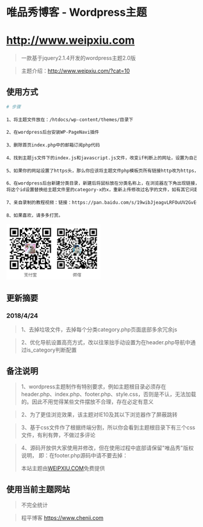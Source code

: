 # 唯品秀博客 - Wordpress主题

# http://www.weipxiu.com

> 一款基于jquery2.1.4开发的wordpress主题2.0版

> 主题介绍：http://www.weipxiu.com/?cat=10

## 使用方式

``` bash
# 步骤

1、将主题文件放在：/htdocs/wp-content/themes/目录下

2、在wordpress后台安装WP-PageNavi插件

3、删除首页index.php中的邮箱订阅php代码

4、找到主题js文件下的index.js和javascript.js文件，改变if判断上的网址，设置为自己的域名地址

5、如果你的网站设置了https头，那么你应该将主题文件php模板页所有链接http改为https，否则可能报错找不到文件

6、在wordpress后台新建分类目录，新建后将鼠标放在分类名称上，在浏览器左下角出现链接，其中有个id=xx，
将这个id设置替换给主题文件里的category-x的x，重新上传修改过名字的文件，如有其它问题，欢迎打扰

7、亲自录制的教程视频：链接：https://pan.baidu.com/s/19wibJjeagvLRFOuUV2GvEQ 密码：6u6c

8、如果喜欢，请多多打赏。

```
<img src="zhiwei.png">

<h2>更新摘要</h2>

<h3>2018/4/24</h3>

> 1、去掉垃圾文件，去掉每个分类category.php页面底部多余冗余js

> 2、优化导航设置高亮方式，改以往笨拙手动设置为在header.php导航中通过is_category判断配置

<h2>备注说明</h2>

> 1、wordpress主题制作有特别要求，例如主题根目录必须存在header.php、index.php、footer.php、style.css，否则是不认，无法加载的。因此不用觉得某些文件摆放不合理，存在必定有意义

> 2、为了更佳浏览效果，该主题对IE10及其以下浏览器作了屏蔽跳转

> 3、基于css文件作了根据终端分割，所以你会看到主题根目录下有三个css文件，有利有弊，不做过多评论

> 4、源码开放供大家使用并修改，但在使用过程中底部请保留"唯品秀"版权说明，
  即：在footer.php源码中请不要去掉：<p>本站主题由<a href="http://www.weipxiu.com/" class="highlight">WEIPXIU.COM</a>免费提供</p>


<h2>使用当前主题网站</h2>

>不完全统计

> 程平博客  https://www.chenii.com


